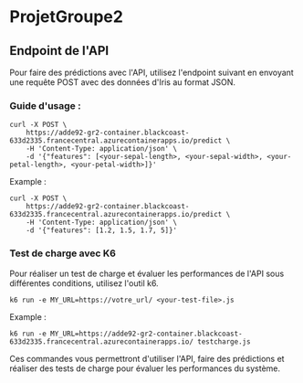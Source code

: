# ProjetGroupe2

## Endpoint de l'API
Pour faire des prédictions avec l'API, utilisez l'endpoint suivant en envoyant une requête POST avec des données d'Iris au format JSON.

### Guide d'usage :
```
curl -X POST \
    https://adde92-gr2-container.blackcoast-633d2335.francecentral.azurecontainerapps.io/predict \
    -H 'Content-Type: application/json' \
    -d '{"features": [<your-sepal-length>, <your-sepal-width>, <your-petal-length>, <your-petal-width>]}'
```

Example :
```
curl -X POST \
    https://adde92-gr2-container.blackcoast-633d2335.francecentral.azurecontainerapps.io/predict \
    -H 'Content-Type: application/json' \
    -d '{"features": [1.2, 1.5, 1.7, 5]}'
```


### Test de charge avec K6
Pour réaliser un test de charge et évaluer les performances de l'API sous différentes conditions, utilisez l'outil k6.
```
k6 run -e MY_URL=https://votre_url/ <your-test-file>.js
```
Example :
```
k6 run -e MY_URL=https://adde92-gr2-container.blackcoast-633d2335.francecentral.azurecontainerapps.io/ testcharge.js
```

Ces commandes vous permettront d'utiliser l'API, faire des prédictions et réaliser des tests de charge pour évaluer les performances du système.


